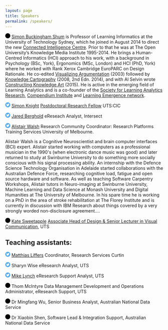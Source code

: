 ```yaml
---
layout: page
title: Speakers
permalink: /speakers/
---
```

![alt text](https://raw.githubusercontent.com/librarydatacarpentry/librarydatacarpentry.github.io/master/speakers/images/1462783294_circle.png)  [Simon Buckingham Shum](http://simon.buckinghamshum.net/) is Professor of Learning Informatics at the University of Technology Sydney, which he joined in August 2014 to direct the new [Connected Intelligence Centre](http://utscic.edu.au/). Prior to that he was at The Open University’s Knowledge Media Institute 1995-2014. He brings a Human-Centred Informatics (HCI) approach to his work, with a background in Psychology (BSc, York), Ergonomics (MSc, London) and HCI (PhD, York) where he worked with Rank Xerox Cambridge EuroPARC on Design Rationale. He co-edited [Visualizing Argumentation](http://www.springer.com/gp/book/9781852336646) (2003) followed by [Knowledge Cartography](http://www.springer.com/gp/book/9781447164692) (2008, 2nd Edn. 2014), and with Al Selvin wrote [Constructing Knowledge Art](http://www.morganclaypool.com/doi/abs/10.2200/S00593ED1V01Y201408HCI023) (2015). He is active in the emerging field of Learning Analytics and is a co-founder of the [Society for Learning Analytics Research](http://www.solaresearch.org/), [Compendium Institute](http://compendiuminstitute.net/) and [Learning Emergence network](http://learningemergence.net/). 

[![alt text][1]][5] [Simon Knight](http://sjgknight.com/finding-knowledge/)
[Postdoctoral Research Fellow](http://www.uts.edu.au/staff/simon.knight) UTS:CIC 

[![alt text][1]][4] [Jared Berghold](http://www.intersect.org.au/content/eresearch-analysts) 
eReseach Analyst, Intersect 

[![alt text][1]][3] [Alistair Walsh](https://au.linkedin.com/in/alistair-walsh-7317424b) 
Research Community Coordinator: Research Platforms Training Services University of Melbourne. 

Alistair Walsh is a Cognitive Neuroscientist and brain computer interfaces (BCI) expert. Alistair started working with computers as a professional musician in the 1990's (when electronic dance music was good) and later returned to study at Swinburne University to do something more socially conscious with his signal processing ability. An internship with the Defence Science Technology Organisation in Adelaide started collaborations with the Australian Defence Force, researching cognitive load, fatigue and open source hardware and software. As well as teaching Software Carpentry Workshops, Alistair tutors in Neuro-imaging at Swinburne University, Machine Learning and Data Science at Monash University and Digital Humanities at The University of Melbourne. In his spare time he is working on a PhD in the area of stroke rehabilitation at The Florey Institute and is currently in discussion with IBM Research about things covered by a very strongly worded non-disclosure agreement....



![alt text](https://raw.githubusercontent.com/librarydatacarpentry/librarydatacarpentry.github.io/master/speakers/images/1462783294_circle.png)  [Kate Sweetapple](http://cargocollective.com/katesweetapple) 
[Associate Head of Design & Senior Lecturer in Visual Communication](http://www.uts.edu.au/staff/kate.sweetapple), UTS

 
## Teaching assistants:

[![alt text][1]][2]  [Matthias Liffers](http://oasisapps.curtin.edu.au/staff/profile/view/Matthias.Liffers) Coordinator, Research Services Curtin 

[![alt text][1]][6]  Sharyn Wise eResearch Analyst, UTS

[![alt text][1]][7]  [Mike Lynch](http://mikelynch.org/) eResearch Support Analyst, UTS

![alt text](https://raw.githubusercontent.com/librarydatacarpentry/librarydatacarpentry.github.io/master/speakers/images/1462783294_circle.png)  Thom McIntyre Data Management Development and Operations Administrator, eResearch Support, UTS

![alt text](https://raw.githubusercontent.com/librarydatacarpentry/librarydatacarpentry.github.io/master/speakers/images/1462783294_circle.png)  Dr Mingfang Wu, Senior Business Analyst, Australian National Data Service

![alt text](https://raw.githubusercontent.com/librarydatacarpentry/librarydatacarpentry.github.io/master/speakers/images/1462783294_circle.png)  Dr Xiaobin Shen, Software Lead & Integration Support, Australian National Data Service


[1]: https://raw.githubusercontent.com/librarydatacarpentry/librarydatacarpentry.github.io/master/speakers/images/1462785121_social-twitter-circle.png
[2]: https://twitter.com/mpfl
[3]: https://twitter.com/alistairwalsh
[4]: https://twitter.com/jberghold
[5]: https://twitter.com/sjgknight 
[6]: https://twitter.com/fraumiaow
[7]: https://twitter.com/bombinans
